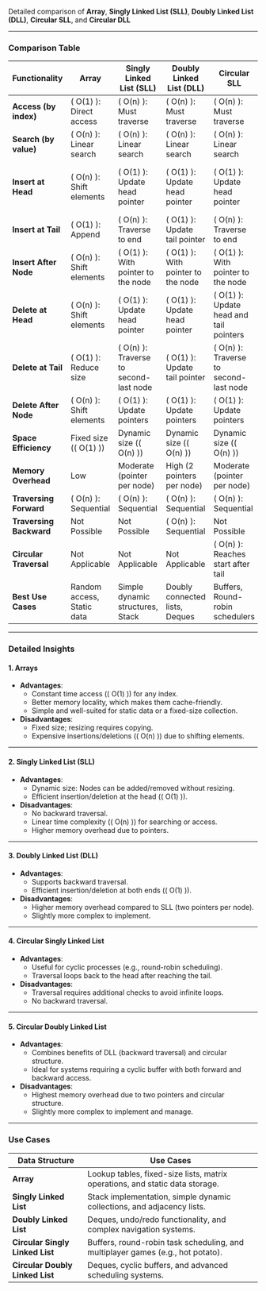 Detailed comparison of **Array**, **Singly Linked List (SLL)**, **Doubly Linked List (DLL)**, **Circular SLL**, and	**Circular DLL**

---

### **Comparison Table**

| **Functionality**           | **Array**                     | **Singly Linked List (SLL)**              | **Doubly Linked List (DLL)**               | **Circular SLL**                          | **Circular DLL**                           |
|-----------------------------|-------------------------------|------------------------------------------|-------------------------------------------|-------------------------------------------|--------------------------------------------|
| **Access (by index)**       | \( O(1) \): Direct access      | \( O(n) \): Must traverse                 | \( O(n) \): Must traverse                  | \( O(n) \): Must traverse                  | \( O(n) \): Must traverse                   |
| **Search (by value)**       | \( O(n) \): Linear search      | \( O(n) \): Linear search                 | \( O(n) \): Linear search                  | \( O(n) \): Linear search                  | \( O(n) \): Linear search                   |
| **Insert at Head**          | \( O(n) \): Shift elements     | \( O(1) \): Update head pointer           | \( O(1) \): Update head pointer            | \( O(1) \): Update head pointer            | \( O(1) \): Update head and tail pointers   |
| **Insert at Tail**          | \( O(1) \): Append             | \( O(n) \): Traverse to end               | \( O(1) \): Update tail pointer            | \( O(n) \): Traverse to end                | \( O(1) \): Update tail pointer             |
| **Insert After Node**       | \( O(n) \): Shift elements     | \( O(1) \): With pointer to the node      | \( O(1) \): With pointer to the node       | \( O(1) \): With pointer to the node       | \( O(1) \): With pointer to the node        |
| **Delete at Head**          | \( O(n) \): Shift elements     | \( O(1) \): Update head pointer           | \( O(1) \): Update head pointer            | \( O(1) \): Update head and tail pointers  | \( O(1) \): Update head and tail pointers   |
| **Delete at Tail**          | \( O(1) \): Reduce size        | \( O(n) \): Traverse to second-last node  | \( O(1) \): Update tail pointer            | \( O(n) \): Traverse to second-last node   | \( O(1) \): Update tail pointer             |
| **Delete After Node**       | \( O(n) \): Shift elements     | \( O(1) \): Update pointers               | \( O(1) \): Update pointers                | \( O(1) \): Update pointers                | \( O(1) \): Update pointers                 |
| **Space Efficiency**        | Fixed size (\( O(1) \))        | Dynamic size (\( O(n) \))                 | Dynamic size (\( O(n) \))                  | Dynamic size (\( O(n) \))                  | Dynamic size (\( O(n) \))                   |
| **Memory Overhead**         | Low                           | Moderate (pointer per node)              | High (2 pointers per node)                | Moderate (pointer per node)               | High (2 pointers per node)                  |
| **Traversing Forward**      | \( O(n) \): Sequential         | \( O(n) \): Sequential                    | \( O(n) \): Sequential                     | \( O(n) \): Sequential                     | \( O(n) \): Sequential                      |
| **Traversing Backward**     | Not Possible                  | Not Possible                             | \( O(n) \): Sequential                     | Not Possible                              | \( O(n) \): Sequential                      |
| **Circular Traversal**      | Not Applicable                | Not Applicable                           | Not Applicable                            | \( O(n) \): Reaches start after tail       | \( O(n) \): Reaches start after tail        |
| **Best Use Cases**          | Random access, Static data    | Simple dynamic structures, Stack         | Doubly connected lists, Deques            | Buffers, Round-robin schedulers           | Deques, Complex buffer systems              |

---

### **Detailed Insights**

#### **1. Arrays**
- **Advantages**:
  - Constant time access (\( O(1) \)) for any index.
  - Better memory locality, which makes them cache-friendly.
  - Simple and well-suited for static data or a fixed-size collection.
- **Disadvantages**:
  - Fixed size; resizing requires copying.
  - Expensive insertions/deletions (\( O(n) \)) due to shifting elements.

---

#### **2. Singly Linked List (SLL)**
- **Advantages**:
  - Dynamic size: Nodes can be added/removed without resizing.
  - Efficient insertion/deletion at the head (\( O(1) \)).
- **Disadvantages**:
  - No backward traversal.
  - Linear time complexity (\( O(n) \)) for searching or access.
  - Higher memory overhead due to pointers.

---

#### **3. Doubly Linked List (DLL)**
- **Advantages**:
  - Supports backward traversal.
  - Efficient insertion/deletion at both ends (\( O(1) \)).
- **Disadvantages**:
  - Higher memory overhead compared to SLL (two pointers per node).
  - Slightly more complex to implement.

---

#### **4. Circular Singly Linked List**
- **Advantages**:
  - Useful for cyclic processes (e.g., round-robin scheduling).
  - Traversal loops back to the head after reaching the tail.
- **Disadvantages**:
  - Traversal requires additional checks to avoid infinite loops.
  - No backward traversal.

---

#### **5. Circular Doubly Linked List**
- **Advantages**:
  - Combines benefits of DLL (backward traversal) and circular structure.
  - Ideal for systems requiring a cyclic buffer with both forward and backward access.
- **Disadvantages**:
  - Highest memory overhead due to two pointers and circular structure.
  - Slightly more complex to implement and manage.

---

### **Use Cases**
| **Data Structure**            | **Use Cases**                                                                 |
|--------------------------------|-------------------------------------------------------------------------------|
| **Array**                     | Lookup tables, fixed-size lists, matrix operations, and static data storage.   |
| **Singly Linked List**         | Stack implementation, simple dynamic collections, and adjacency lists.         |
| **Doubly Linked List**         | Deques, undo/redo functionality, and complex navigation systems.               |
| **Circular Singly Linked List**| Buffers, round-robin task scheduling, and multiplayer games (e.g., hot potato).|
| **Circular Doubly Linked List**| Deques, cyclic buffers, and advanced scheduling systems.                      |
